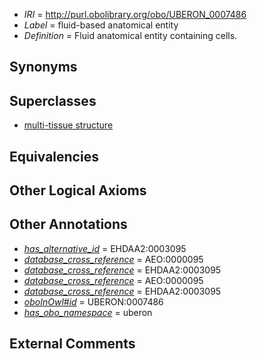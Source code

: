  * *IRI* = http://purl.obolibrary.org/obo/UBERON_0007486
 * *Label* = fluid-based anatomical entity
 * *Definition* = Fluid anatomical entity containing cells.

## Synonyms


## Superclasses

 * [multi-tissue structure](../../UBERON/81/UBERON_0000481.md)

## Equivalencies


## Other Logical Axioms


## Other Annotations

 * *[has_alternative_id](../../Id/oboInOwl#hasAlternativeId.md)* = EHDAA2:0003095
 * *[database_cross_reference](../../ef/oboInOwl#hasDbXref.md)* = AEO:0000095
 * *[database_cross_reference](../../ef/oboInOwl#hasDbXref.md)* = EHDAA2:0003095
 * *[database_cross_reference](../../ef/oboInOwl#hasDbXref.md)* = AEO:0000095
 * *[database_cross_reference](../../ef/oboInOwl#hasDbXref.md)* = EHDAA2:0003095
 * *[oboInOwl#id](../../id/oboInOwl#id.md)* = UBERON:0007486
 * *[has_obo_namespace](../../ce/oboInOwl#hasOBONamespace.md)* = uberon

## External Comments

